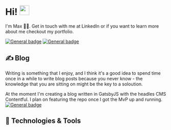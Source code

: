 # Hi! <img src="https://raw.githubusercontent.com/MartinHeinz/MartinHeinz/master/wave.gif" width="30px">

I'm Max 👨‍💻.
Get in touch with me at LinkedIn or if you want to learn more about me checkout my portfolio.

 [![General badge](https://img.shields.io/badge/LinkedIn-0077B5?style=for-the-badge&logo=linkedin&logoColor=white)](https://www.linkedin.com/in/maxanderberg/) [![General badge](https://img.shields.io/badge/portfolio-ffb86c?style=for-the-badge&logo=gmail&logoColor=white)](https://maxanderberg.se/)

## ✍️ Blog

Writing is something that I enjoy, and I think it's a good idea to spend time once in a while to write blog posts because you never know - the knowledge that you are sitting on might be the key to a soloution.

At the moment I'm creating a blog written in GatsbyJS with the headles CMS Contentful. I plan on featuring the repo once I got the MvP up and running. 
[![General badge](https://img.shields.io/badge/Blog-12100E?style=for-the-badge&logo=medium&logoColor=white)]() 

## 🔧 Technologies & Tools
